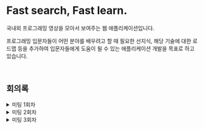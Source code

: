 # Fast search, Fast learn.

국내외 프로그래밍 영상을 모아서 보여주는 웹 애플리케이션입니다.

프로그래밍 입문자들이 어떤 분야를 배우려고 할 때 필요한 선지식, 해당 기술에 대한 로드맵 등을 추가하여 입문자들에게 도움이 될 수 있는 애플리케이션 개발을 목표로 하고 있습니다.

<br>

## 회의록

<details>
<summary>미팅 1회차</summary>
<h2>프로젝트 미팅 1회차</h2>
장소 : 커피빈 (서울 강남구 테헤란로1길 29), 강남역 11번 출구 인근<br>
시간 :2019.09.18  오후 7시<br>
작성자 : <a href='https://github.com/GiyunPark'>박기윤</a><br>
<br>
<h2>회의 내용</h2>
<ol>
	<li>웹 사이트 주제 선정</li>
	<ul>
		<li>각자 아이디어 1~2개정도는 생각해서 모이면 좀더 원활히 진행 될거같습니다!</li>
	</ul>
	<li>모임 횟수 정하기</li>
	<ul>
		<li>자신이 원하는 정기 및 일반 모임 횟수(구체적인 시간까지)                예) 일반 스터디 월-금 9시부터 18시까지 희망, 정기 수요일 1회 등 </li>
	</ul>
	<li>개발 도구, 사용 언어 선정</li>
	<ul>
		<li>intelllj or eclispe, docker, mySQL, git, gitHub 등등..</li>
		<li>특히 intellj or eclispe 에대해서는 어떤것이 좋을지 생각해 오셨으면 합니다.!!</li>
	</ul>
	<li>기타 자신이 하고 싶은말 또는 바라는 것을 생각해오시면 얘기하는 시간을 갖을 생각입니다.</li>
</ol>
<br>
<h2>주제</h2>
<ul>
	<li>중고 경매 시스템</li>
	<li>날씨 api를 이용한 옷 추천</li>
	<li>쇼핑몰</li>
	<li>서점</li>
	<li>커플 가계부</li>
	<li>1인 크리에이터 영상 추천 플랫폼</li>
	<li>강의 추천 플랫폼 <b>*selected*</b></li>
	<ul>
		<li>예) 자바 관련 강의 검색 시 동영상을 가지고 있는 플랫폼 목록을 보여주고
플랫 폼 하위 목록으로 관련 강의 동영상 리스트를 띄움</li>
		<li>사용자가 직접 강의를 게시 할 수 있고 랭크 시스템을 통해 상위로 보내 노출</li>
		<li>기능</li>
		<ul>
			<li>회원가입 - 암호화방식(ssl, rsa) - oauth2</li>
			<li>관리자 - 플랫폼 관리 - 회원관리</li>
			<li>검색 – 필터링 – 강의리스트 출력(플랫폼 정보포함) - 사용자 </li>
			<li>게시 – 추천,랭크 – 수강후기</li>
			<li>FAQ-챗봇</li>
			<li>참고사이트 : <a href='https://www.justwatch.com/kr' target='_blank' class='url'>https://www.justwatch.com/kr</a></li>
		</ul>
	</ul>
</ul>
<br>
<h2>정기모임</h2>
<ul>
	<li>매주 목요일 (주1회)</li>
	<li>오전 10시</li>
	<li>장소 : 미정 (선릉역 디캠프 예상)</li>
</ul>
<br>
<h2>개발 도구</h2>
<ul>
	<li>인텔리제이 얼티메이트</li>
	<li>오라클</li>
	<li>docker</li>
</ul>
<br>
<h2>다음 주 정기 모임 과제( 자료 만들어서 배포 )</h2>
<ul>
	<li>도커에 대해서 (모영진)</li>
	<li>깃 사용법 (이동렬)</li>
	<li>자바 8 람다식 (박기윤) </li>
	<li>스프링 기본 개념 숙지 (박기윤)</li>
	<li>테스트코드가 왜 필요한가? (박기윤)</li>
	<li>주제에 맞게 적용할 css 템플릿 하나 찾아오기(전인원)</li>
	<li>기획서 작성하는 방법, 필요한 자료들 예)ERD, 클래스 다이어그램</li>
</ul>
<br>
<h2>개발환경(버전)</h2>
JDK1.8.202(SE 8)(2019년 1월 15일) 버전 이하 사용시 무료
<br>
<h2>19일 모임 – 개발환경 세팅</h2>
<ul>
	<li>도커 최신버젼</li>
	<li>인텔리제이 2019.02</li>
	<li>오라클db 18c</li>
	<li>자바 jre 1.8.0_202</li>
	<li>개발 방법론 정하기</li>
	<ul>
		<li>칸반보드</li>
		<li>스크럼보드</li>
		<li>애자일</li>
	</ul>
</ul>
</details>

<details>
<summary>미팅 2회차</summary>
모임 시간 :2019.09.19 10시 30분<br>
장소 : 선릉역 4번출구 디캠프 4층 커뮤니티룸<br>
작성자 : <a href='https://github.com/GiyunPark'>박기윤</a><br>
<br>
<h2>완료한 사항</h2>
<ul>
	<li>자바 버전 1.8.0_202로 통일</li>
	<li>팀 전원 intellij ultimate 버전 설치</li>
	<li>docker 설치</li>
	<ul>
		<li>mysql latest 버전으로 docker에 설치</li>
	</ul>
</ul>
<br>
<h2>회의내용</h2>
<h3>기능추가 사항</h3>
<ul>
	<li>위시리스트, 장바구니 기능</li>
	<li>무료, 유료 나누고 sort by까지</li>
</ul>
<br>
<h3>결정된 사항</h3>
<ul>
	<li>CSS template (MIT Licence 로서 무료로 사용가능)<br>
	<a href='https://demo.themewagon.com/preview/free-bootstrap-4-html5-real-estate-website-template-homeland' target='_blank' class='url'>https://demo.themewagon.com/preview/free-bootstrap-4-html5-real-estate-website-template-homeland</a></li>
	<li>애자일 방법론</li>
</ul>
<br>
<h2>기타사항</h2>
<p>2019 tech meet-up about block chain 강연 참여
장소：디캠프 6층</p>
<br>
<h2>역할분담</h2>
<ul>
  <li>회원가입 (<a href='https://github.com/youngjinmo'>모영진</a>)</li>
  <li>게시물　(<a href='https://github.com/ryeol37'>이동렬</a>)</li>
  <li>검색 (<a href='https://github.com/GiyunPark'>박기윤</a>)</li>
</ul>
</details>

<details>
<summary>미팅 3회차</summary>
모임 시간 :2019.09.26 10시 30분<br>
장소 : 선릉역 4번출구 디캠프 4층 커뮤니티룸<br>
작성자 : <a href='https://github.com/GiyunPark'>박기윤</a><br>
<br>
<h2>회의내용</h2>
<ul>
	<li><p>mybatis/ JPA 결정하기</p>
	<ul>
		<li>JPA &lt;-- 결정</li>
	</ul>
	<li>기획서에 대해 클래스 다이어그램</li>
	<li>기능 명세서</li>
	<ul>
		<li>(디자인 패턴 등 아키텍처를 생각하며 개발하는 것이 중요)</li>
	</ul>
	<li>일정표 작성하기</li>
<ul>
<br>